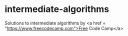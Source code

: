 # intermediate-algorithms
Solutions to intermediate algorithms by &lt;a href = "https://www.freecodecamp.com">Free Code Camp&lt;/a>
